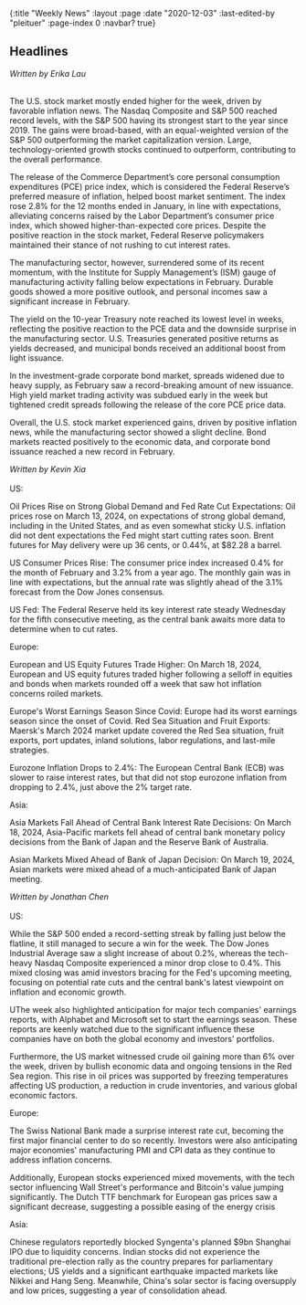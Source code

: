 {:title "Weekly News"
 :layout :page
 :date "2020-12-03"
 :last-edited-by "pleituer"
 :page-index 0
 :navbar? true}

## Headlines

<x-accordion summary="Week of 01/03/2024">
<i>Written by Erika Lau</i>
<br><br>
<p>The U.S. stock market mostly ended higher for the week, driven by favorable inflation news. The Nasdaq Composite and S&P 500 reached record levels, with the S&P 500 having its strongest start to the year since 2019. The gains were broad-based, with an equal-weighted version of the S&P 500 outperforming the market capitalization version. Large, technology-oriented growth stocks continued to outperform, contributing to the overall performance.</p>
<p>The release of the Commerce Department’s core personal consumption expenditures (PCE) price index, which is considered the Federal Reserve’s preferred measure of inflation, helped boost market sentiment. The index rose 2.8% for the 12 months ended in January, in line with expectations, alleviating concerns raised by the Labor Department’s consumer price index, which showed higher-than-expected core prices. Despite the positive reaction in the stock market, Federal Reserve policymakers maintained their stance of not rushing to cut interest rates.</p>
<p>The manufacturing sector, however, surrendered some of its recent momentum, with the Institute for Supply Management’s (ISM) gauge of manufacturing activity falling below expectations in February. Durable goods showed a more positive outlook, and personal incomes saw a significant increase in February.</p>
<p>The yield on the 10-year Treasury note reached its lowest level in weeks, reflecting the positive reaction to the PCE data and the downside surprise in the manufacturing sector. U.S. Treasuries generated positive returns as yields decreased, and municipal bonds received an additional boost from light issuance.</p>
<p>In the investment-grade corporate bond market, spreads widened due to heavy supply, as February saw a record-breaking amount of new issuance. High yield market trading activity was subdued early in the week but tightened credit spreads following the release of the core PCE price data.</p>
<p>Overall, the U.S. stock market experienced gains, driven by positive inflation news, while the manufacturing sector showed a slight decline. Bond markets reacted positively to the economic data, and corporate bond issuance reached a new record in February.</p>
</x-accordion>

<x-accordion summary="Week of 22/03/2024">
<i>Written by Kevin Xia</i>
<br><br>
US: <br>
<p>Oil Prices Rise on Strong Global Demand and Fed Rate Cut Expectations: Oil prices rose on March 13, 2024, on expectations of strong global demand, including in the United States, and as even somewhat sticky U.S. inflation did not dent expectations the Fed might start cutting rates soon. Brent futures for May delivery were up 36 cents, or 0.44%, at $82.28 a barrel.</p>
<p>US Consumer Prices Rise: The consumer price index increased 0.4% for the month of February and 3.2% from a year ago. The monthly gain was in line with expectations, but the annual rate was slightly ahead of the 3.1% forecast from the Dow Jones consensus.</p>
<p>US Fed: The Federal Reserve held its key interest rate steady Wednesday for the fifth consecutive meeting, as the central bank awaits more data to determine when to cut rates.</p>
Europe: <br>
<p>European and US Equity Futures Trade Higher: On March 18, 2024, European and US equity futures traded higher following a selloff in equities and bonds when markets rounded off a week that saw hot inflation concerns roiled markets.</p>
<p>Europe's Worst Earnings Season Since Covid: Europe had its worst earnings season since the onset of Covid.
Red Sea Situation and Fruit Exports: Maersk's March 2024 market update covered the Red Sea situation, fruit exports, port updates, inland solutions, labor regulations, and last-mile strategies.</p>
<p>Eurozone Inflation Drops to 2.4%: The European Central Bank (ECB) was slower to raise interest rates, but that did not stop eurozone inflation from dropping to 2.4%, just above the 2% target rate.</p>
Asia: <br>
<p>Asia Markets Fall Ahead of Central Bank Interest Rate Decisions: On March 18, 2024, Asia-Pacific markets fell ahead of central bank monetary policy decisions from the Bank of Japan and the Reserve Bank of Australia.</p>
<p>Asian Markets Mixed Ahead of Bank of Japan Decision: On March 19, 2024, Asian markets were mixed ahead of a much-anticipated Bank of Japan meeting.</p>
</x-accordion>

<x-accordion summary="Week of 4/04/2024">
<i>Written by Jonathan Chen</i>
<br><br>
US: <br>
<p>While the S&P 500 ended a record-setting streak by falling just below the flatline, it still managed to secure a win for the week. The Dow Jones Industrial Average saw a slight increase of about 0.2%, whereas the tech-heavy Nasdaq Composite experienced a minor drop close to 0.4%. This mixed closing was amid investors bracing for the Fed's upcoming meeting, focusing on potential rate cuts and the central bank's latest viewpoint on inflation and economic growth.</p>
<p>UThe week also highlighted anticipation for major tech companies' earnings reports, with Alphabet and Microsoft set to start the earnings season. These reports are keenly watched due to the significant influence these companies have on both the global economy and investors' portfolios.</p>
<p>Furthermore, the US market witnessed crude oil gaining more than 6% over the week, driven by bullish economic data and ongoing tensions in the Red Sea region. This rise in oil prices was supported by freezing temperatures affecting US production, a reduction in crude inventories, and various global economic factors.</p>
Europe: <br>
<p>The Swiss National Bank made a surprise interest rate cut, becoming the first major financial center to do so recently. Investors were also anticipating major economies' manufacturing PMI and CPI data as they continue to address inflation concerns.</p>
<p>Additionally, European stocks experienced mixed movements, with the tech sector influencing Wall Street's performance and Bitcoin's value jumping significantly. The Dutch TTF benchmark for European gas prices saw a significant decrease, suggesting a possible easing of the energy
crisis</p>
Asia: <br>
<p>Chinese regulators reportedly blocked Syngenta's planned $9bn Shanghai IPO due to liquidity concerns. Indian stocks did not experience the traditional pre-election rally as the country prepares for parliamentary elections; US yields and a significant earthquake impacted
markets like Nikkei and Hang Seng. Meanwhile, China's solar sector is facing oversupply and low prices, suggesting a year of consolidation ahead.</p>
</x-accordion>
